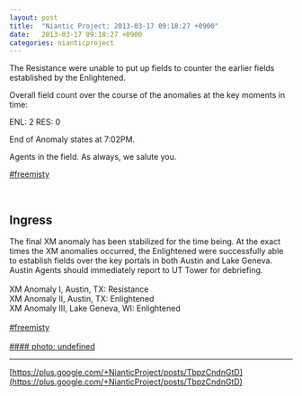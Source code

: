 ```yaml
---
layout: post
title:  "Niantic Project: 2013-03-17 09:18:27 +0900"
date:   2013-03-17 09:18:27 +0900
categories: nianticproject
---
```

The Resistance were unable to put up fields to counter the earlier fields established by the Enlightened.

Overall field count over the course of the anomalies at the key moments in time:

ENL: 2
RES: 0

End of Anomaly states at 7:02PM.

Agents in the field. As always, we salute you.

[#freemisty](https://plus.google.com/s/%23freemisty "") <div class="shared"><br /><h2>Ingress</h2>The final XM anomaly has been stabilized for the time being. At the exact times the XM anomalies occurred, the Enlightened were successfully able to establish fields over the key portals in both Austin and Lake Geneva. Austin Agents should immediately report to UT Tower for debriefing.<br /><br />XM Anomaly I, Austin, TX: Resistance<br />XM Anomaly II, Austin, TX: Enlightened<br />XM Anomaly III, Lake Geneva, WI: Enlightened<br /><br /> <a rel="nofollow" class="ot-hashtag" href="https://plus.google.com/s/%23freemisty">#freemisty</a>  <br /><br /></div>
[#### photo: undefined](https://lh6.googleusercontent.com/-TQYPg5SS7eo/UUUJUxLlAJI/AAAAAAAADkk/aoyZWVjyziM/w288-h288/FreeMisty1902.jpg "")
- - -
[https://plus.google.com/+NianticProject/posts/TbpzCndnGtD](https://plus.google.com/+NianticProject/posts/TbpzCndnGtD)
